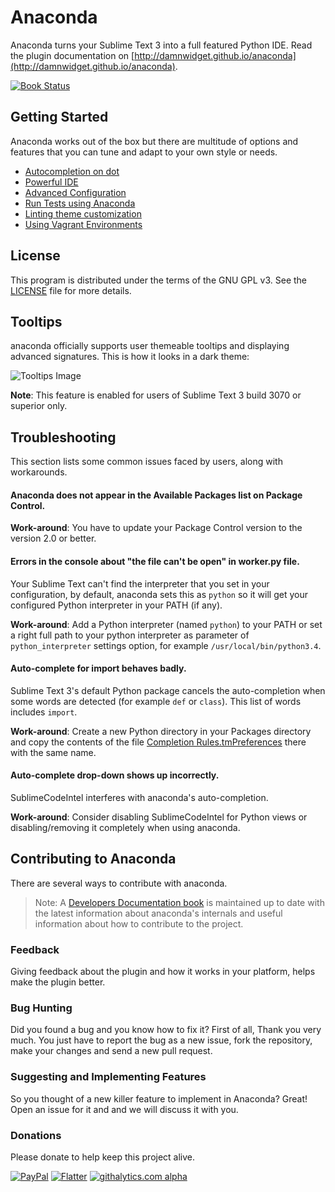 # Anaconda
Anaconda turns your Sublime Text 3 into a full featured Python IDE. Read the plugin documentation on [http://damnwidget.github.io/anaconda](http://damnwidget.github.io/anaconda).

[![Book Status](https://www.gitbook.io/button/status/book/damnwidget/anacondast3-developers-documentation)](https://www.gitbook.io/book/damnwidget/anacondast3-developers-documentation/activity)

## Getting Started
Anaconda works out of the box but there are multitude of options and features that you can tune and adapt to your own style or needs.

* [Autocompletion on dot](http://damnwidget.github.io/anaconda/IDE/#toc_3)
* [Powerful IDE](http://damnwidget.github.io/anaconda/IDE/)
* [Advanced Configuration](http://damnwidget.github.io/anaconda/anaconda_settings/)
* [Run Tests using Anaconda](http://damnwidget.github.io/anaconda/tests_runner/)
* [Linting theme customization](http://damnwidget.github.io/anaconda/IDE/#toc_50)
* [Using Vagrant Environments](http://damnwidget.github.io/anaconda/vagrant/)

## License
This program is distributed under the terms of the GNU GPL v3. See the [LICENSE][license] file for more details.

## Tooltips
anaconda officially supports user themeable tooltips and displaying advanced signatures. This is how it looks in a dark theme:

![Tooltips Image][tooltips-dark-image]

**Note**: This feature is enabled for users of Sublime Text 3 build 3070 or superior only.

## Troubleshooting
This section lists some common issues faced by users, along with workarounds.

#### Anaconda does not appear in the Available Packages list on Package Control.

**Work-around**: You have to update your Package Control version to the version 2.0 or better.

#### Errors in the console about "the file can't be open" in worker.py file.
Your Sublime Text can't find the interpreter that you set in your configuration, by default, anaconda sets this as `python` so it will get your configured Python interpreter in your PATH (if any).

**Work-around**: Add a Python interpreter (named `python`) to your PATH or set a right full path to your python interpreter as parameter of `python_interpreter` settings option, for example `/usr/local/bin/python3.4`.

#### Auto-complete for import behaves badly.
Sublime Text 3's default Python package cancels the auto-completion when some words are detected (for example `def` or `class`). This list of words includes `import`.

**Work-around**: Create a new Python directory in your Packages directory and copy the contents of the file [Completion Rules.tmPreferences][Completion-Rules] there with the same name.

#### Auto-complete drop-down shows up incorrectly.
SublimeCodeIntel interferes with anaconda's auto-completion.

**Work-around**: Consider disabling SublimeCodeIntel for Python views or disabling/removing it completely when using anaconda.

## Contributing to Anaconda
There are several ways to contribute with anaconda.

> Note: A [Developers Documentation book][dev-docs] is maintained up to date with the latest information about anaconda's internals and useful information about how to contribute to the project.

### Feedback
Giving feedback about the plugin and how it works in your platform, helps make the plugin better.

### Bug Hunting
Did you found a bug and you know how to fix it? First of all, Thank you very much. You just have to report the bug as a new issue, fork the repository, make your changes and send a new pull request.

### Suggesting and Implementing Features
So you thought of a new killer feature to implement in Anaconda? Great! Open an issue for it and and we will discuss it with you.

### Donations
Please donate to help keep this project alive.

[![PayPal][paypal-donate-image]][paypal-donate-link]
[![Flatter][flatter-image]][flatter-link]
[![githalytics.com alpha][githalytics-image]][githalytics-link]

[license]: https://raw.githubusercontent.com/DamnWidget/anaconda/master/LICENSE
[Completion-Rules]: https://raw.githubusercontent.com/DamnWidget/anaconda/master/Completion%20Rules.tmPreferences
[dev-docs]: http://damnwidget.gitbooks.io/anacondast3-developers-documentation/
[paypal-donate-image]: https://www.paypalobjects.com/en_US/i/btn/btn_donate_SM.gif
[paypal-donate-link]: https://www.paypal.com/cgi-bin/webscr?cmd=_donations&business=KP7PAHR962UGG&lc=US&currency_code=EUR&bn=PP%2dDonationsBF%3abtn_donate_SM%2egif%3aNonHosted
[flatter-image]: https://api.flattr.com/button/flattr-badge-large.png
[flatter-link]: http://flattr.com/thing/1765332/DamnWidgetanaconda-on-GitHub
[githalytics-image]: https://cruel-carlota.pagodabox.com/de124b4ffd37f6c0491ee7e4de3ec4cc "githalytics.com"
[githalytics-link]: http://githalytics.com/DamnWidget/anaconda
[tooltips-dark-image]: http://damnwidget.github.io/anaconda/img/tooltips.png
